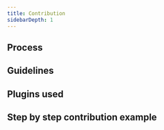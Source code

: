 ```yaml
---
title: Contribution
sidebarDepth: 1
---
```


## Process

## Guidelines

## Plugins used

## Step by step contribution example
